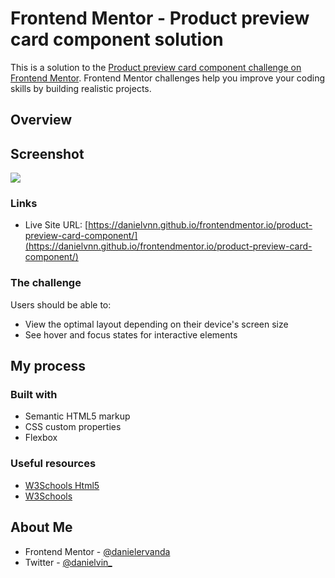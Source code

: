# Frontend Mentor - Product preview card component solution

This is a solution to the [Product preview card component challenge on Frontend Mentor](https://www.frontendmentor.io/challenges/product-preview-card-component-GO7UmttRfa). Frontend Mentor challenges help you improve your coding skills by building realistic projects.

## Overview

## Screenshot

![](./design/desktop-preview.jpg)

### Links

-   Live Site URL: [https://danielvnn.github.io/frontendmentor.io/product-preview-card-component/](https://danielvnn.github.io/frontendmentor.io/product-preview-card-component/)

### The challenge

Users should be able to:

-   View the optimal layout depending on their device's screen size
-   See hover and focus states for interactive elements

## My process

### Built with

-   Semantic HTML5 markup
-   CSS custom properties
-   Flexbox

### Useful resources

-   [W3Schools Html5](https://www.w3schools.com/html/)
-   [W3Schools](https://www.w3schools.com/css/)

## About Me

-   Frontend Mentor - [@danielervanda](https://www.frontendmentor.io/profile/danielervanda)
-   Twitter - [@danielvin\_](https://www.twitter.com/danielvin_)
